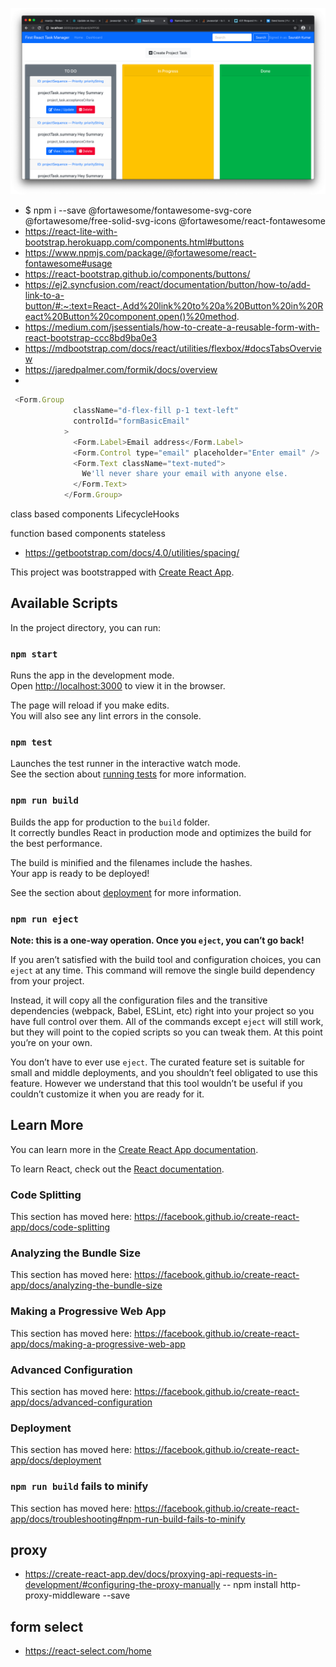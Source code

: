 ![ui-screenshots](src/assets/ui-screenshots/currentUI.png)

- $ npm i --save @fortawesome/fontawesome-svg-core  @fortawesome/free-solid-svg-icons @fortawesome/react-fontawesome
- https://react-lite-with-bootstrap.herokuapp.com/components.html#buttons
- https://www.npmjs.com/package/@fortawesome/react-fontawesome#usage
- https://react-bootstrap.github.io/components/buttons/
- https://ej2.syncfusion.com/react/documentation/button/how-to/add-link-to-a-button/#:~:text=React-,Add%20link%20to%20a%20Button%20in%20React%20Button%20component,open()%20method.
- https://medium.com/jsessentials/how-to-create-a-reusable-form-with-react-bootstrap-ccc8bd9ba0e3
- https://mdbootstrap.com/docs/react/utilities/flexbox/#docsTabsOverview
- https://jaredpalmer.com/formik/docs/overview
- 

```js
 <Form.Group
              className="d-flex-fill p-1 text-left"
              controlId="formBasicEmail"
            >
              <Form.Label>Email address</Form.Label>
              <Form.Control type="email" placeholder="Enter email" />
              <Form.Text className="text-muted">
                We'll never share your email with anyone else.
              </Form.Text>
            </Form.Group>
```
class based components
LifecycleHooks

function based components
stateless

- https://getbootstrap.com/docs/4.0/utilities/spacing/

This project was bootstrapped with [Create React App](https://github.com/facebook/create-react-app).


## Available Scripts

In the project directory, you can run:

### `npm start`

Runs the app in the development mode.<br />
Open [http://localhost:3000](http://localhost:3000) to view it in the browser.

The page will reload if you make edits.<br />
You will also see any lint errors in the console.

### `npm test`

Launches the test runner in the interactive watch mode.<br />
See the section about [running tests](https://facebook.github.io/create-react-app/docs/running-tests) for more information.

### `npm run build`

Builds the app for production to the `build` folder.<br />
It correctly bundles React in production mode and optimizes the build for the best performance.

The build is minified and the filenames include the hashes.<br />
Your app is ready to be deployed!

See the section about [deployment](https://facebook.github.io/create-react-app/docs/deployment) for more information.

### `npm run eject`

**Note: this is a one-way operation. Once you `eject`, you can’t go back!**

If you aren’t satisfied with the build tool and configuration choices, you can `eject` at any time. This command will remove the single build dependency from your project.

Instead, it will copy all the configuration files and the transitive dependencies (webpack, Babel, ESLint, etc) right into your project so you have full control over them. All of the commands except `eject` will still work, but they will point to the copied scripts so you can tweak them. At this point you’re on your own.

You don’t have to ever use `eject`. The curated feature set is suitable for small and middle deployments, and you shouldn’t feel obligated to use this feature. However we understand that this tool wouldn’t be useful if you couldn’t customize it when you are ready for it.

## Learn More

You can learn more in the [Create React App documentation](https://facebook.github.io/create-react-app/docs/getting-started).

To learn React, check out the [React documentation](https://reactjs.org/).

### Code Splitting

This section has moved here: https://facebook.github.io/create-react-app/docs/code-splitting

### Analyzing the Bundle Size

This section has moved here: https://facebook.github.io/create-react-app/docs/analyzing-the-bundle-size

### Making a Progressive Web App

This section has moved here: https://facebook.github.io/create-react-app/docs/making-a-progressive-web-app

### Advanced Configuration

This section has moved here: https://facebook.github.io/create-react-app/docs/advanced-configuration

### Deployment

This section has moved here: https://facebook.github.io/create-react-app/docs/deployment

### `npm run build` fails to minify

This section has moved here: https://facebook.github.io/create-react-app/docs/troubleshooting#npm-run-build-fails-to-minify


## proxy

- https://create-react-app.dev/docs/proxying-api-requests-in-development/#configuring-the-proxy-manually
-- npm install http-proxy-middleware --save


## form select
- https://react-select.com/home
